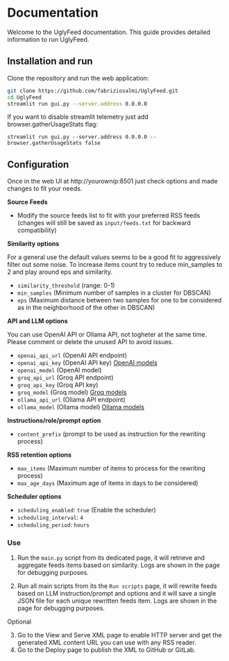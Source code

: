 # Documentation
Welcome to the UglyFeed documentation. This guide provides detailed information to run UglyFeed.

## Installation and run

Clone the repository and run the web application:

```sh
git clone https://github.com/fabriziosalmi/UglyFeed.git
cd UglyFeed
streamlit run gui.py --server.address 0.0.0.0
```

If you want to disable streamlit telemetry just add browser.gatherUsageStats flag:

`streamlit run gui.py --server.address 0.0.0.0 --browser.gatherUsageStats false`


## Configuration

Once in the web UI at http://yourownip:8501 just check options and made changes to fit your needs.

**Source Feeds**
- Modify the source feeds list to fit with your preferred RSS feeds (changes will still be saved as `input/feeds.txt` for backward compatibility)

**Similarity options**

For a general use the default values seems to be a good fit to aggressively filter out some noise. To increase items count try to reduce min_samples to 2 and play around eps and similarity.

- `similarity_threshold` (range: 0-1)
- `min_samples` (Minimum number of samples in a cluster for DBSCAN)
- `eps` (Maximum distance between two samples for one to be considered as in the neighborhood of the other in DBSCAN)

**API and LLM options**

You can use OpenAI API or Ollama API, not togheter at the same time. Please comment or delete the unused API to avoid issues.

- `openai_api_url` (OpenAI API endpoint)
- `openai_api_key` (OpenAI API key) [OpenAI models](https://platform.openai.com/docs/models)
- `openai_model` (OpenAI model)
- `groq_api_url` (Groq API endpoint)
- `groq_api_key` (Groq API key)
- `groq_model` (Groq model) [Groq models](https://console.groq.com/docs/models)
- `ollama_api_url` (Ollama API endpoint)
- `ollama_model` (Ollama model) [Ollama models](https://platform.openai.com/docs/models)

**Instructions/role/prompt option**
- `content_prefix` (prompt to be used as instruction for the rewriting process)

**RSS retention options**
- `max_items` (Maximum number of items to process for the rewriting process)
- `max_age_days` (Maximum age of items in days to be considered)

**Scheduler options**
- `scheduling_enabled`: `true` (Enable the scheduler)
- `scheduling_interval`: `4` 
- `scheduling_period`: `hours`

### Use

1. Run the `main.py` script from its dedicated page, it will retrieve and aggregate feeds items based on similarity. Logs are shown in the page for debugging purposes.

2. Run all main scripts from its the `Run scripts` page, it will rewrite feeds based on LLM instruction/prompt and options and it will save a single JSON file for each unique rewritten feeds item. Logs are shown in the page for debugging purposes.

Optional

3. Go to the View and Serve XML page to enable HTTP server and get the generated XML content URL you can use with any RSS reader.
4. Go to the Deploy page to publish the XML to GitHub or GitLab.
